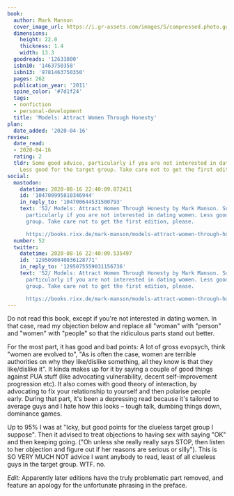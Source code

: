 ```yaml
---
book:
  author: Mark Manson
  cover_image_url: https://i.gr-assets.com/images/S/compressed.photo.goodreads.com/books/1375568311l/12633800._SX98_.jpg
  dimensions:
    height: 22.0
    thickness: 1.4
    width: 13.3
  goodreads: '12633800'
  isbn10: '1463750358'
  isbn13: '9781463750350'
  pages: 262
  publication_year: '2011'
  spine_color: '#7d1f24'
  tags:
  - nonfiction
  - personal-development
  title: 'Models: Attract Women Through Honesty'
plan:
  date_added: '2020-04-16'
review:
  date_read:
  - 2020-04-16
  rating: 2
  tldr: Some good advice, particularly if you are not interested in dating women.
    Less good for the target group. Take care not to get the first edition, please.
social:
  mastodon:
    datetime: 2020-08-16 22:40:09.872411
    id: '104700995810346944'
    in_reply_to: '104700644531500793'
    text: '52/ Models: Attract Women Through Honesty by Mark Manson. Some good advice,
      particularly if you are not interested in dating women. Less good for the target
      group. Take care not to get the first edition, please.

      https://books.rixx.de/mark-manson/models-attract-women-through-honesty/ #rixxReads'
  number: 52
  twitter:
    datetime: 2020-08-16 22:40:09.535497
    id: '1295098040836128771'
    in_reply_to: '1295075559031156736'
    text: '52/ Models: Attract Women Through Honesty by Mark Manson. Some good advice,
      particularly if you are not interested in dating women. Less good for the target
      group. Take care not to get the first edition, please.

      https://books.rixx.de/mark-manson/models-attract-women-through-honesty/'
---
```


Do not read this book, except if you're not interested in dating women. In that case, read my objection below and replace all "woman" with "person" and "women" with "people" so that the ridiculous parts stand out better.

For the most part, it has good and bad points: A lot of gross evopsych, think "women are evolved to", "As is often the case, women are terrible authorities on why they like/dislike something, all they know is that they like/dislike it". It kinda makes up for it by saying a couple of good things against PUA stuff (like advocating vulnerability, decent self-improvement progression etc).
It also comes with good theory of interaction, by advocating to fix your relationship to yourself and then polarise people early. During that part, it's been a depressing read because it's tailored to average guys and I hate how this looks – tough talk, dumbing things down, dominance games.

Up to 95% I was at "Icky, but good points for the clueless target group I suppose". Then it advised to treat objections to having sex with saying "OK" and then keeping going. ("Oh unless she really really says STOP, then listen to her objection and figure out if her reasons are serious or silly"). This is SO VERY MUCH NOT advice I want anybody to read, least of all clueless guys in the target group. WTF. no.

*Edit:* Apparently later editions have the truly problematic part removed, and feature an apology for the unfortunate
phrasing in the preface.
